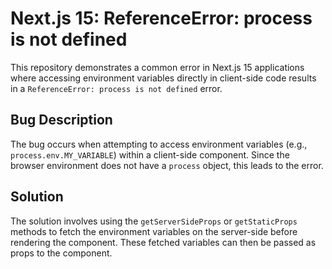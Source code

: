 # Next.js 15: ReferenceError: process is not defined
This repository demonstrates a common error in Next.js 15 applications where accessing environment variables directly in client-side code results in a `ReferenceError: process is not defined` error.

## Bug Description
The bug occurs when attempting to access environment variables (e.g., `process.env.MY_VARIABLE`) within a client-side component.  Since the browser environment does not have a `process` object, this leads to the error.

## Solution
The solution involves using the `getServerSideProps` or `getStaticProps` methods to fetch the environment variables on the server-side before rendering the component.  These fetched variables can then be passed as props to the component.